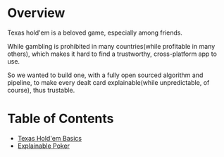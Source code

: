 # Overview

Texas hold'em is a beloved game, especially among friends.

While gambling is prohibited in many countries(while profitable in many others), which makes it hard to find a trustworthy, cross-platform app to use.

So we wanted to build one, with a fully open sourced algorithm and pipeline, to make every dealt card explainable(while unpredictable, of course), thus trustable.

# Table of Contents

* [Texas Hold'em Basics](texas_holdem_basics.md)
* [Explainable Poker](explainable_poker.md)

